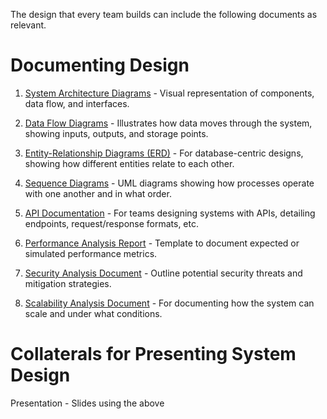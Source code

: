 The design that every team builds can include the following documents as relevant.

# Documenting Design

1. [System Architecture Diagrams](./docs/system-arch-diag.md) - Visual representation of components, data flow, and interfaces.

2. [Data Flow Diagrams](./docs/data-flow-diag.md) - Illustrates how data moves through the system, showing inputs, outputs, and storage points.

3. [Entity-Relationship Diagrams (ERD)](./docs/entity-rel-diag.md) - For database-centric designs, showing how different entities relate to each other.

4. [Sequence Diagrams](./docs/sequence-diag.md) - UML diagrams showing how processes operate with one another and in what order.

5. [API Documentation](./docs/api-doc.md) - For teams designing systems with APIs, detailing endpoints, request/response formats, etc.

6. [Performance Analysis Report](./docs/perf-analysis-report.md) - Template to document expected or simulated performance metrics.

7. [Security Analysis Document](./docs/security-analysis-doc.md) - Outline potential security threats and mitigation strategies.

8. [Scalability Analysis Document](./docs/scalability-analysis-doc.md) - For documenting how the system can scale and under what conditions.

# Collaterals for Presenting System Design

Presentation - Slides using the above

